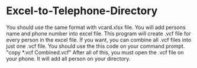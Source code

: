 # Excel-to-Telephone-Directory
You should use the same format with vcard.xlsx file. You will add persons name and phone number into excel file. This program will create .vcf file for every person in the excel file.
İf you want, you can combine all .vcf files into just one .vcf file. You should use the this code on your command prompt.
"copy *.vcf Combined.vcf"
After all of this, you must open the .vcf file on your phone. İt will add all person on your directory.
